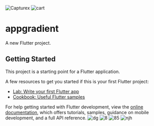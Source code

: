 ![Capturex](https://user-images.githubusercontent.com/48346432/177311064-d4b2d1f9-9691-44d8-958a-480aa9788919.JPG)
![cart](https://user-images.githubusercontent.com/48346432/177311119-b7c140ce-b5a9-48ea-a6e9-faf3eecb700e.JPG)
# appgradient

A new Flutter project.

## Getting Started

This project is a starting point for a Flutter application.

A few resources to get you started if this is your first Flutter project:

- [Lab: Write your first Flutter app](https://docs.flutter.dev/get-started/codelab)
- [Cookbook: Useful Flutter samples](https://docs.flutter.dev/cookbook)

For help getting started with Flutter development, view the
[online documentation](https://docs.flutter.dev/), which offers tutorials,
samples, guidance on mobile development, and a full API reference.
![dg](https://user-images.githubusercontent.com/48346432/177200919-e3bfa2be-4ad6-4ffb-abd9-ab06e6b746da.JPG)
![8](https://user-images.githubusercontent.com/48346432/177200929-e771eaaa-8ab0-4dde-85a5-c730c806205b.JPG)
![85](https://user-images.githubusercontent.com/48346432/177200937-73df32c8-deb6-40d6-a4a6-365cfb598787.JPG)
![njh](https://user-images.githubusercontent.com/48346432/177200946-519071b4-1ea0-433f-9025-c49d83765db9.JPG)
